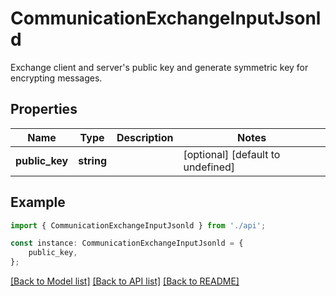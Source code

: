 # CommunicationExchangeInputJsonld

Exchange client and server\'s public key and generate symmetric key for encrypting messages.

## Properties

Name | Type | Description | Notes
------------ | ------------- | ------------- | -------------
**public_key** | **string** |  | [optional] [default to undefined]

## Example

```typescript
import { CommunicationExchangeInputJsonld } from './api';

const instance: CommunicationExchangeInputJsonld = {
    public_key,
};
```

[[Back to Model list]](../README.md#documentation-for-models) [[Back to API list]](../README.md#documentation-for-api-endpoints) [[Back to README]](../README.md)
